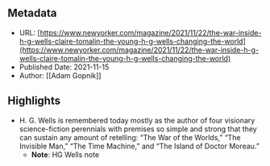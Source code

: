 ## Metadata
* URL: [https://www.newyorker.com/magazine/2021/11/22/the-war-inside-h-g-wells-claire-tomalin-the-young-h-g-wells-changing-the-world](https://www.newyorker.com/magazine/2021/11/22/the-war-inside-h-g-wells-claire-tomalin-the-young-h-g-wells-changing-the-world)
* Published Date: 2021-11-15
* Author: [[Adam Gopnik]]

## Highlights
* H. G. Wells is remembered today mostly as the author of four visionary science-fiction perennials with premises so simple and strong that they can sustain any amount of retelling: “The War of the Worlds,” “The Invisible Man,” “The Time Machine,” and “The Island of Doctor Moreau.”
  * **Note**: HG Wells note